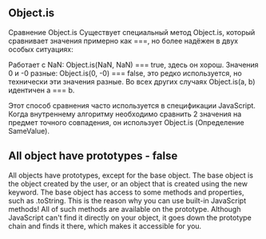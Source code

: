 ## Object.is

Сравнение Object.is
Существует специальный метод Object.is, который сравнивает значения примерно как ===, но более надёжен в двух особых ситуациях:

Работает с NaN: Object.is(NaN, NaN) === true, здесь он хорош.
Значения 0 и -0 разные: Object.is(0, -0) === false, это редко используется, но технически эти значения разные.
Во всех других случаях Object.is(a, b) идентичен a === b.

Этот способ сравнения часто используется в спецификации JavaScript. Когда внутреннему алгоритму необходимо сравнить 2 значения на предмет точного совпадения, он использует Object.is (Определение SameValue).

## All object have prototypes - false

All objects have prototypes, except for the base object. The base object is the object created by the user, or an object that is created using the new keyword. The base object has access to some methods and properties, such as .toString. This is the reason why you can use built-in JavaScript methods! All of such methods are available on the prototype. Although JavaScript can't find it directly on your object, it goes down the prototype chain and finds it there, which makes it accessible for you.